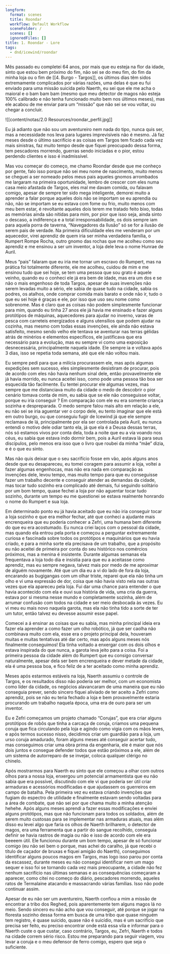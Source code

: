 ```yaml
---
longform:
  format: scenes
  title: Roondar
  workflow: Default Workflow
  sceneFolder: /
  scenes: []
  ignoredFiles: []
title: 1. Roondar - Lore
tags:
  - dnd/icewind/roondar
---
```


Mês passado eu completei 64 anos, por mais que eu esteja na flor da idade, sinto que estou bem próximo do fim, não sei se do meu fim, do fim da minha loja ou o fim de [[4. Burgo - Targos]], os últimos dias têm sidos extremamente complicados por várias razões, uma delas é que eu fui enviado para uma missão suicida pelo Naerth, eu sei que ele me acha o maioral e o bam bam bam (mesmo que meu detector de magos não esteja 100% calibrado e não tenha funcionado muito bem nos últimos meses), mas ele acabou de me enviar para um “missão” que não sei se vou voltar, ou chegar a concluir.

![[content/notas/2.0 Resources/roondar_perfil.jpg]]

Eu já adianto que não sou um aventureiro nem nada do tipo, nunca quis ser, mas a necessidade nos leva para lugares imprevisíveis não é mesmo. Já faz meses desde o último sacrifício e as coisas em Targos tem ficado cada vez mais sinistras, faz muito tempo desde que fiquei preocupado dessa forma, tem pescadores morrendo, guerras sendo iniciadas e o pior, estou perdendo clientes e isso é inadmissível.

Mas vou começar do começo, me chamo Roondar desde que me conheço por gente, falo isso porque não sei meu nome de nascimento, muito menos se cheguei a ser nomeado pelos meus pais aqueles gnomos arrombados me largaram na primeira oportunidade, lembro de crescer com eles numa casa meio afastada de Targos, eles mal me davam comida, ou falavam comigo, apesar de sempre ter sido mega inteligente, demorei muito a aprender a falar porque aqueles dois não se importam se eu aprendia ou não, não se importam se eu estava com fome ou frio, muito menos com meu bem estar, é revoltante aqueles dois terem me tratado feito bixo, todas as memórias ainda são nítidas para mim, por pior que isso seja, ainda sinto o descaso, a indiferença e a total irresponsabilidade, os dois sempre iam para aquela porra de taverna, “Navegadores da Ilusão” só se for a ilusão de serem pais de verdade. Na primeira dificuldade eles me venderam por um aquecedor, virei aprendiz de quem iria ser minha verdadeira família, o Rumpert Rompe Rocha, outro gnomo das rochas que me acolheu como seu aprendiz e me ensinou a ser um inventor, a loja dele leva o nome Hunrae de Auril.

Meus “pais” falaram que eu iria me tornar um escravo do Rumpert, mas na prática foi totalmente diferente, ele me acolheu, cuidou de mim e me ensinou tudo que sei hoje, se tem uma pessoa que sou grato é aquele veinho, quando eu o conheci ele já era bem de idade, mas era um dos e se não o mais engenhoso de toda Targos, apesar de suas invenções não serem levadas muito a sério, ele sabia de quase tudo na cidade, sabia os podres, os atalhos, onde comprar comida mais barato e onde não ir, tudo o que eu sei hoje é graças e ele, por isso que uso seu nome como sobrenome. Mas é claro que as coisas não podem simplesmente funcionar para mim, quando eu tinha 27 anos ele já havia me ensinado e fazer alguns protótipos de máquinas, aquecedores para ajudar no inverno, varas de pesca com carreteis energizados e alguns utensílios que podem ajudar na cozinha, mas mesmo com todas essas invenções, ele ainda não estava satisfeito, mesmo sendo velho ele tentava se aventurar nas terras gélidas atrás de minérios e elementos específicos, ele justificava que era necessário para a evolução, mas eu sempre vi como uma exposição desnecessária, principalmente naquela idade. Ele sempre ia e voltava após 3 dias, isso se repetia toda semana, até que ele não voltou mais. 

Eu sempre pedi para que a milícia procurassem ele, mas após algumas expedições sem sucesso, eles simplesmente desistiram de procurar, pois de acordo com eles não havia nenhum sinal dele, então provavelmente ele já havia morrido, eu nunca aceitei isso, como pode uma pessoa tão boa ser esquecida tão facilmente. Eu tentei procurar ele algumas vezes, mas sempre que me distanciava muito da cidade o medo de descobrir o pior cenário tomava conta de mim, eu sabia que se ele não conseguisse voltar, porque eu iria conseguir ? Em comparação com ele eu era somente criança sozinha e despreparada. O medo sempre falou mais alto em relação a ele, eu não sei se iria aguentar ver o corpo dele, eu tento imaginar que ele está em outro burgo, ou que conseguiu fugir de Icewind já que ele sempre reclamava de lá, principalmente por ela ser controlada pela Auril, eu nunca entendi o motivo dele odiar tanto ela, já que ela é a Deusa dessas terras, nós só estamos vivos por conta dela, toda a noite que eu a via voando nos céus, eu sabia que estava indo dormir bem, pois a Auril estava lá para seus discípulos, pelo menos era isso que o livro que roubei da minha “mãe” dizia, e é o que eu sinto.

Mas não quis deixar que o seu sacrifício fosse em vão, após alguns anos desde que eu desapareceu, eu tomei coragem para assumir a loja, voltei a fazer algumas engenhocas, mas não era nada em comparação as invenções dele, levou tempo, mas muito tempo para que eu conseguisse fazer um trabalho decente e conseguir atender as demandas da cidade, mas tocar tudo sozinho era complicado até demais, fui seguindo solitário por um bom tempo, quase fechei a loja por não aguentar tocar tudo sozinho, durante um tempo eu me questionei se estava realmente honrando o nome do Rumpert e sua loja.

Em determinado ponto eu já havia aceitado que eu não iria conseguir tocar a loja sozinho e que era melhor fechar, até que conheci a ajudante mais encrenqueira que eu poderia conhecer a Zefri, uma humana bem diferente do que eu era acostumado. Eu nunca criei laços com o pessoal da cidade, mas quando ela entrou pela porta e começou a perguntar extremamente curiosa e fascinada sobre todos os protótipos e maquinários que eu havia criado, e para a minha sorte ela precisava de um trabalho, que a propósito eu não aceitei de primeira por conta do seu histórico nos comércios próximos, mas a menina é insistente. Durante algumas semanas ela frequentava a loja todo dia e insistia para que eu a aceitasse como aprendiz, mas eu sempre negava, talvez mais por medo de me aproximar de alguém novamente. Até que um dia eu a vi do lado de fora da loja, encarando as bugigangas com um olhar triste, reparei que ela não tinha um olho e vi uma expressão de dor, coisa que não havia visto nela nas outras vezes que ela apareceu pela loja. Fui dar uma chance para entender o que havia acontecido com ela e ouvi sua história de vida, uma cria da guerra, estava por si mesma nesse mundo e completamente sozinha, além de arrumar confusão com todos na cidade e ser meio desbocada às vezes. Eu vi meu eu mais novo naquela garota, mas ela não tinha tido a sorte de ter um tutor, então talvez eu devesse assumir esse papel.

Comecei a á ensinar as coisas que eu sabia, mas minha principal ideia era fazer ela aprender a como fazer um olho robótico, já que ser caolha não combinava muito com ela, esse era o projeto principal dela, houveram muitas e muitas tentativas até dar certo, mas após alguns meses nós finalmente conseguimos! Ela tinha voltado a enxergar com os dois olhos e estava inspirada do que nunca, a garota leva jeito para a coisa. Foi a primeira pessoa da cidade além do Rumpert que eu consigo conversar naturalmente, apesar dela ser bem encrenqueira e dever metade da cidade, ela é uma pessoa boa, e fico feliz de a ter aceitado como minha aprendiz. 

Meses após estarmos estáveis na loja, Naerth assumiu o controle de Targos, e os resultados disso não poderia ser melhor, com um economista como líder da cidade, os negócios alavancaram de uma maneira que eu não conseguia prever, sendo sincero fiquei aliviado de ter aceito a Zefri como aprendiz, pois se não eu teria fechado a loja e bem provavelmente estaria procurando um trabalho naquela época, uma era de ouro para ser um inventor.

Eu e Zefri começamos um projeto chamado “Corujas”, que era criar alguns protótipos de robôs que tinha a carcaça de coruja, criamos uma pequena coruja que fica circulando pela loja e agindo como vigia com os mãos leves, e após termos sucesso nisso, decidimos criar um guardião para a loja, um urso coruja amadurado, foram alguns meses até conseguir acertar tudo, mas conseguimos criar uma obra prima da engenharia, ele é maior que nós dois juntos e consegue defender todos que estão próximos a ele, além de um sistema de autorreparo de se invejar, coloca qualquer clérigo no chinelo.

Após mostrarmos para Naerth eu sinto que ele começou a olhar com outros olhos para a nossa loja, enxergou um potencial armamentista que eu não sabia que era possível, discutindo com ele vi que poderia ser útil criar armaduras e acessórios modificadas e que ajudassem os guerreiros em campo de batalha. Pela primeira vez eu estava criando invenções que fugiam do espectro de utilidade e finalmente estavam sendo voltadas para a área de combate, que não sei por que chama muito a minha atenção hehehe. Após alguns meses aprendi a fazer essas modificações e enviei alguns protótipos, mas que não funcionam para todos os soldados, além de serem muito custosas para se implementar nas armaduras atuais, mas além disso eu levei algo que faria os olhos de Naerth brilharem, o detector de magos, era uma ferramenta que a partir do sangue recolhido, conseguia definir se havia rastros de magia ou não e isso de acordo com ele era beeeem útil. Ele funcionou durante um bom tempo, apesar de só funcionar comigo (eu não sei bem o porque, mas achei do caralho, já que recebi o título de caçador de bruxas e fiquei amigão do Naerth), conseguimos identificar alguns poucos magos em Targos, mas logo isso parou por conta da escassez, durante meses eu não consegui identificar nem um mago sequer e isso foi se tornando cada vez mais preocupante, a cidade não fez nenhum sacrifício nas últimas semanas e as consequências começaram a aparecer, como citei no começo do diário, pescadores morrendo, aqueles ratos de Termalaine atacando e massacrando várias famílias. Isso não pode continuar assim.

Apesar de eu não ser um aventureiro, Naerth confiou a mim a missão de encontrar a tribo dos Reghed, pois aparentemente tem alguns magos lá no meio. Sendo sincero eu não acho que vou conseguir, até porque se jogar na floresta sozinho dessa forma em busca de uma tribo que quase ninguém tem registro, é quase suicido, quase não é suicídio, mas é um sacrifício que precisa ser feito, eu preciso encontrar onde está essa vila e informar para o Naerth custe o que custar, caso contrário, Targos, eu, Zefri, Naerth e todos na cidade correm sério risco. Estou me preparando para seguir viagem, vou levar a coruja e o meu defensor de ferro comigo, espero que seja o suficiente.


